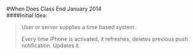#When Does Class End
January 2014	
####Initial Idea:
>User or server supplies a time based system.
>
>Every time iPhone is activated, it refreshes, deletes previous push notification. Updates it.

